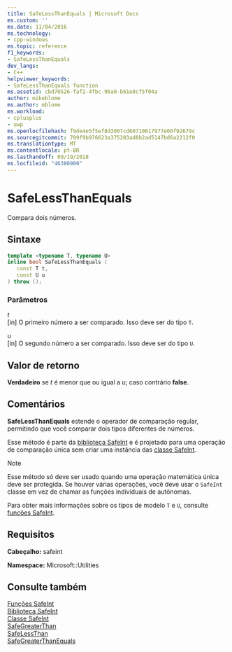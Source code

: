```yaml
---
title: SafeLessThanEquals | Microsoft Docs
ms.custom: ''
ms.date: 11/04/2016
ms.technology:
- cpp-windows
ms.topic: reference
f1_keywords:
- SafeLessThanEquals
dev_langs:
- C++
helpviewer_keywords:
- SafeLessThanEquals function
ms.assetid: cbd70526-faf2-4fbc-96a0-b61e8cf5f04a
author: mikeblome
ms.author: mblome
ms.workload:
- cplusplus
- uwp
ms.openlocfilehash: f9de4e5f5ef8d3007cd60710617977e00f92679c
ms.sourcegitcommit: 799f9b976623a375203ad8b2ad5147bd6a2212f0
ms.translationtype: MT
ms.contentlocale: pt-BR
ms.lasthandoff: 09/19/2018
ms.locfileid: "46380900"
---
```

# <a name="safelessthanequals"></a>SafeLessThanEquals

Compara dois números.

## <a name="syntax"></a>Sintaxe

```cpp
template <typename T, typename U>
inline bool SafeLessThanEquals (
   const T t,
   const U u
) throw ();
```

### <a name="parameters"></a>Parâmetros

*t*<br/>
[in] O primeiro número a ser comparado. Isso deve ser do tipo `T`.

*u*<br/>
[in] O segundo número a ser comparado. Isso deve ser do tipo `U`.

## <a name="return-value"></a>Valor de retorno

**Verdadeiro** se *t* é menor que ou igual a *u*; caso contrário **false**.

## <a name="remarks"></a>Comentários

**SafeLessThanEquals** estende o operador de comparação regular, permitindo que você comparar dois tipos diferentes de números.

Esse método é parte da [biblioteca SafeInt](../windows/safeint-library.md) e é projetado para uma operação de comparação única sem criar uma instância das [classe SafeInt](../windows/safeint-class.md).

> [!NOTE]
> Esse método só deve ser usado quando uma operação matemática única deve ser protegida. Se houver várias operações, você deve usar o `SafeInt` classe em vez de chamar as funções individuais de autônomas.

Para obter mais informações sobre os tipos de modelo `T` e `U`, consulte [funções SafeInt](../windows/safeint-functions.md).

## <a name="requirements"></a>Requisitos

**Cabeçalho:** safeint

**Namespace:** Microsoft::Utilities

## <a name="see-also"></a>Consulte também

[Funções SafeInt](../windows/safeint-functions.md)<br/>
[Biblioteca SafeInt](../windows/safeint-library.md)<br/>
[Classe SafeInt](../windows/safeint-class.md)<br/>
[SafeGreaterThan](../windows/safegreaterthan.md)<br/>
[SafeLessThan](../windows/safelessthan.md)<br/>
[SafeGreaterThanEquals](../windows/safegreaterthanequals.md)